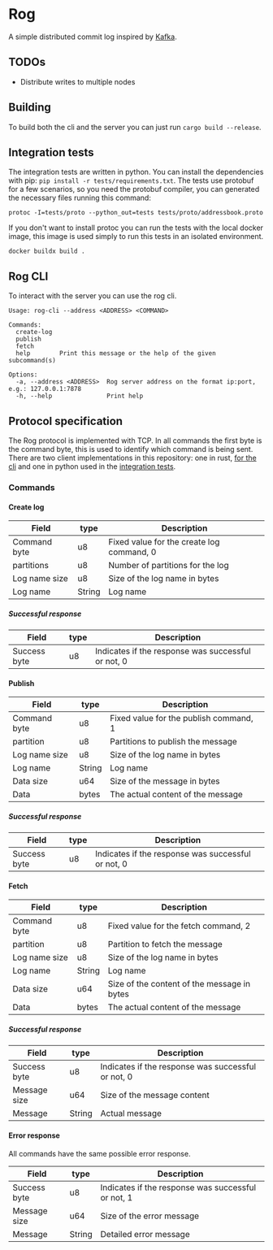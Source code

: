 # Rog

A simple distributed commit log inspired by [Kafka][0].

## TODOs

- Distribute writes to multiple nodes

## Building

To build both the cli and the server you can just run `cargo build
--release`.

## Integration tests

The integration tests are written in python. You can install the
dependencies with pip: `pip install -r tests/requirements.txt`. The
tests use protobuf for a few scenarios, so you need the protobuf
compiler, you can generated the necessary files running this command:

```shell
protoc -I=tests/proto --python_out=tests tests/proto/addressbook.proto
```

If you don't want to install protoc you can run the tests with the
local docker image, this image is used simply to run this tests in an
isolated environment.

```shell
docker buildx build .
```

## Rog CLI

To interact with the server you can use the rog cli.

```
Usage: rog-cli --address <ADDRESS> <COMMAND>

Commands:
  create-log
  publish
  fetch
  help        Print this message or the help of the given subcommand(s)

Options:
  -a, --address <ADDRESS>  Rog server address on the format ip:port, e.g.: 127.0.0.1:7878
  -h, --help               Print help
```

## Protocol specification

The Rog protocol is implemented with TCP. In all commands the first
byte is the command byte, this is used to identify which command is
being sent. There are two client implementations in this repository:
one in rust, [for the cli](./src/bin/cli.rs) and one in python used in
the [integration tests](./tests/rog_client.py).

### Commands

#### Create log

| Field         | type   | Description                               |
|---------------|--------|-------------------------------------------|
| Command byte  | u8     | Fixed value for the create log command, 0 |
| partitions    | u8     | Number of partitions for the log          |
| Log name size | u8     | Size of the log name in bytes             |
| Log name      | String | Log name                                  |

##### Successful response

| Field        | type | Description                                        |
|--------------|------|----------------------------------------------------|
| Success byte | u8   | Indicates if the response was successful or not, 0 |

#### Publish

| Field         | type   | Description                            |
|---------------|--------|----------------------------------------|
| Command byte  | u8     | Fixed value for the publish command, 1 |
| partition     | u8     | Partitions to publish the message      |
| Log name size | u8     | Size of the log name in bytes          |
| Log name      | String | Log name                               |
| Data size     | u64    | Size of the message in bytes           |
| Data          | bytes  | The actual content of the message      |

##### Successful response

| Field        | type | Description                                        |
|--------------|------|----------------------------------------------------|
| Success byte | u8   | Indicates if the response was successful or not, 0 |

#### Fetch

| Field         | type   | Description                                 |
|---------------|--------|---------------------------------------------|
| Command byte  | u8     | Fixed value for the fetch command, 2        |
| partition     | u8     | Partition to fetch the message              |
| Log name size | u8     | Size of the log name in bytes               |
| Log name      | String | Log name                                    |
| Data size     | u64    | Size of the content of the message in bytes |
| Data          | bytes  | The actual content of the message           |

##### Successful response

| Field        | type   | Description                                        |
|--------------|--------|----------------------------------------------------|
| Success byte | u8     | Indicates if the response was successful or not, 0 |
| Message size | u64    | Size of the message content                        |
| Message      | String | Actual message                                     |

#### Error response

All commands have the same possible error response.

| Field        | type   | Description                                        |
|--------------|--------|----------------------------------------------------|
| Success byte | u8     | Indicates if the response was successful or not, 1 |
| Message size | u64    | Size of the error message                          |
| Message      | String | Detailed error message                             |

[0]: https://kafka.apache.org/

